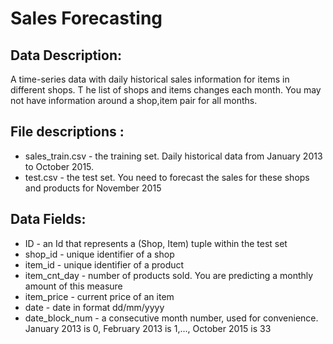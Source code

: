 # Sales Forecasting 

## Data Description:
A time-series data with daily historical sales information for items in different shops. T
he list of shops and items changes each month. You may not have information around a shop,item pair for all months. 

## File descriptions : 
- sales_train.csv - the training set. Daily historical data from January 2013 to October 2015.
- test.csv - the test set. You need to forecast the sales for these shops and products for November 2015

## Data Fields:
- ID - an Id that represents a (Shop, Item) tuple within the test set
- shop_id - unique identifier of a shop
- item_id - unique identifier of a product
- item_cnt_day - number of products sold. You are predicting a monthly amount of this measure
- item_price - current price of an item
- date - date in format dd/mm/yyyy
- date_block_num - a consecutive month number, used for convenience. January 2013 is 0, 
  February 2013 is 1,..., October 2015 is 33